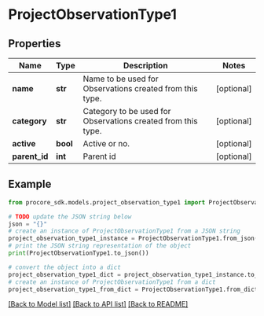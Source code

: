 # ProjectObservationType1


## Properties

Name | Type | Description | Notes
------------ | ------------- | ------------- | -------------
**name** | **str** | Name to be used for Observations created from this type. | [optional] 
**category** | **str** | Category to be used for Observations created from this type. | [optional] 
**active** | **bool** | Active or no. | [optional] 
**parent_id** | **int** | Parent id | [optional] 

## Example

```python
from procore_sdk.models.project_observation_type1 import ProjectObservationType1

# TODO update the JSON string below
json = "{}"
# create an instance of ProjectObservationType1 from a JSON string
project_observation_type1_instance = ProjectObservationType1.from_json(json)
# print the JSON string representation of the object
print(ProjectObservationType1.to_json())

# convert the object into a dict
project_observation_type1_dict = project_observation_type1_instance.to_dict()
# create an instance of ProjectObservationType1 from a dict
project_observation_type1_from_dict = ProjectObservationType1.from_dict(project_observation_type1_dict)
```
[[Back to Model list]](../README.md#documentation-for-models) [[Back to API list]](../README.md#documentation-for-api-endpoints) [[Back to README]](../README.md)



